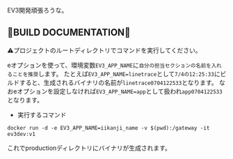 EV3開発頑張ろうな。

## 🐳BUILD DOCUMENTATION🐳
⚠️プロジェクトのルートディレクトリでコマンドを実行してください。

eオプションを使って、環境変数`EV3_APP_NAME`に`自分の担当セクションの名前を入れることを推奨`します。
たとえば`EV3_APP_NAME=linetrace`として`7/4の12:25:33`にビルドすると、生成されるバイナリの名前が`linetrace0704122533`となります。
なおeオプションを設定しなければ`EV3_APP_NAME=app`として扱われ`app0704122533`となります。

- 実行するコマンド
```
docker run -d -e EV3_APP_NAME=iikanji_name -v $(pwd):/gateway -it ev3dev:v1
```

これでproductionディレクトリにバイナリが生成されます。